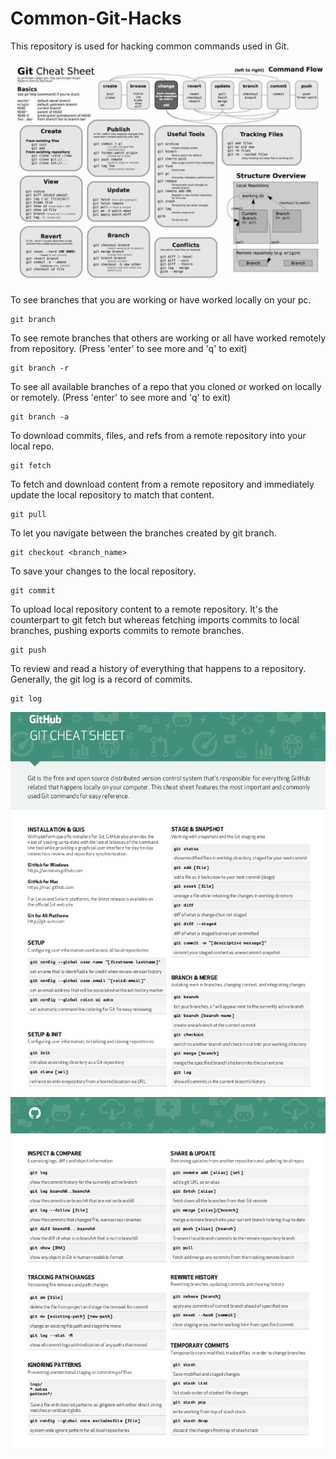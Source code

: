 # Common-Git-Hacks
This repository is used for hacking common commands used in Git.

<img src="img/image.jpg" align="center" width="800">

To see branches that you are working or have worked locally on your pc.
```
git branch
```
To see remote branches that others are working or all have worked remotely from repository. (Press 'enter' to see more and 'q' to exit)
```
git branch -r
```
To see all available branches of a repo that you cloned or worked on locally or remotely. (Press 'enter' to see more and 'q' to exit)
```
git branch -a 
```
To download commits, files, and refs from a remote repository into your local repo.
```
git fetch
```
To fetch and download content from a remote repository and immediately update the local repository to match that content.
```
git pull
```
To let you navigate between the branches created by git branch.
```
git checkout <branch_name>
```
To save your changes to the local repository.
```
git commit
```
To upload local repository content to a remote repository. It's the counterpart to git fetch but whereas fetching imports commits to local branches, pushing exports commits to remote branches.
```
git push
```
To review and read a history of everything that happens to a repository. Generally, the git log is a record of commits.
```
git log
```
<img src="img/git1.png" align="center" width="800">

<img src="img/git2.png" align="center" width="800">
